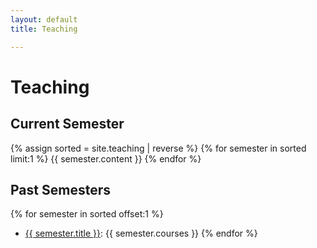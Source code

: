 ```yaml
---
layout: default
title: Teaching

---
```

# Teaching
 
## Current Semester
{% assign sorted = site.teaching | reverse %}
{% for semester in sorted limit:1 %}
  {{ semester.content }}
{% endfor %}

## Past Semesters
{% for semester in sorted offset:1 %}
  * <a href="{{ semester.url }}">{{ semester.title }}</a>: {{ semester.courses }}
{% endfor %}
